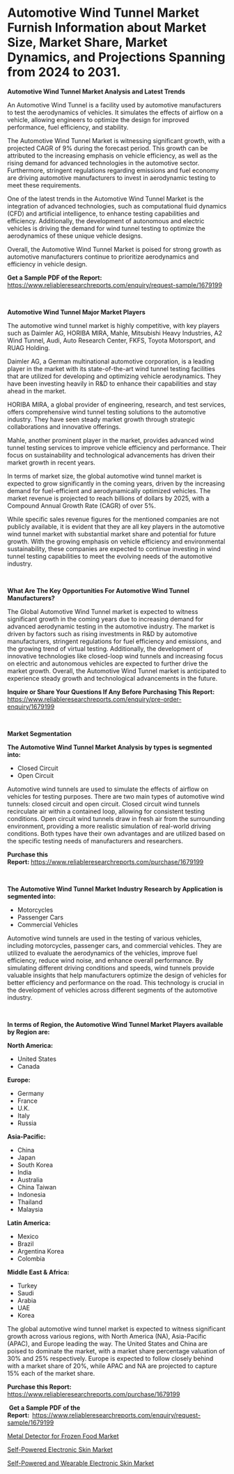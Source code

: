 <p><h1>Automotive Wind Tunnel Market Furnish Information about Market Size, Market Share, Market Dynamics, and Projections Spanning from 2024 to 2031.</h1></p><p><strong>Automotive Wind Tunnel Market Analysis and Latest Trends</strong></p>
<p><p>An Automotive Wind Tunnel is a facility used by automotive manufacturers to test the aerodynamics of vehicles. It simulates the effects of airflow on a vehicle, allowing engineers to optimize the design for improved performance, fuel efficiency, and stability.</p><p>The Automotive Wind Tunnel Market is witnessing significant growth, with a projected CAGR of 9% during the forecast period. This growth can be attributed to the increasing emphasis on vehicle efficiency, as well as the rising demand for advanced technologies in the automotive sector. Furthermore, stringent regulations regarding emissions and fuel economy are driving automotive manufacturers to invest in aerodynamic testing to meet these requirements.</p><p>One of the latest trends in the Automotive Wind Tunnel Market is the integration of advanced technologies, such as computational fluid dynamics (CFD) and artificial intelligence, to enhance testing capabilities and efficiency. Additionally, the development of autonomous and electric vehicles is driving the demand for wind tunnel testing to optimize the aerodynamics of these unique vehicle designs.</p><p>Overall, the Automotive Wind Tunnel Market is poised for strong growth as automotive manufacturers continue to prioritize aerodynamics and efficiency in vehicle design.</p></p>
<p><strong>Get a Sample PDF of the Report:&nbsp;</strong> <a href="https://www.reliableresearchreports.com/enquiry/request-sample/1679199">https://www.reliableresearchreports.com/enquiry/request-sample/1679199</a></p>
<p>&nbsp;</p>
<p><strong>Automotive Wind Tunnel Major Market Players</strong></p>
<p><p>The automotive wind tunnel market is highly competitive, with key players such as Daimler AG, HORIBA MIRA, Mahle, Mitsubishi Heavy Industries, A2 Wind Tunnel, Audi, Auto Research Center, FKFS, Toyota Motorsport, and RUAG Holding. </p><p>Daimler AG, a German multinational automotive corporation, is a leading player in the market with its state-of-the-art wind tunnel testing facilities that are utilized for developing and optimizing vehicle aerodynamics. They have been investing heavily in R&D to enhance their capabilities and stay ahead in the market.</p><p>HORIBA MIRA, a global provider of engineering, research, and test services, offers comprehensive wind tunnel testing solutions to the automotive industry. They have seen steady market growth through strategic collaborations and innovative offerings.</p><p>Mahle, another prominent player in the market, provides advanced wind tunnel testing services to improve vehicle efficiency and performance. Their focus on sustainability and technological advancements has driven their market growth in recent years.</p><p>In terms of market size, the global automotive wind tunnel market is expected to grow significantly in the coming years, driven by the increasing demand for fuel-efficient and aerodynamically optimized vehicles. The market revenue is projected to reach billions of dollars by 2025, with a Compound Annual Growth Rate (CAGR) of over 5%.</p><p>While specific sales revenue figures for the mentioned companies are not publicly available, it is evident that they are all key players in the automotive wind tunnel market with substantial market share and potential for future growth. With the growing emphasis on vehicle efficiency and environmental sustainability, these companies are expected to continue investing in wind tunnel testing capabilities to meet the evolving needs of the automotive industry.</p></p>
<p>&nbsp;</p>
<p><strong>What Are The Key Opportunities For Automotive Wind Tunnel Manufacturers?</strong></p>
<p><p>The Global Automotive Wind Tunnel market is expected to witness significant growth in the coming years due to increasing demand for advanced aerodynamic testing in the automotive industry. The market is driven by factors such as rising investments in R&D by automotive manufacturers, stringent regulations for fuel efficiency and emissions, and the growing trend of virtual testing. Additionally, the development of innovative technologies like closed-loop wind tunnels and increasing focus on electric and autonomous vehicles are expected to further drive the market growth. Overall, the Automotive Wind Tunnel market is anticipated to experience steady growth and technological advancements in the future.</p></p>
<p><strong>Inquire or Share Your Questions If Any Before Purchasing This Report:</strong> <a href="https://www.reliableresearchreports.com/enquiry/pre-order-enquiry/1679199">https://www.reliableresearchreports.com/enquiry/pre-order-enquiry/1679199</a></p>
<p>&nbsp;</p>
<p><strong>Market Segmentation</strong></p>
<p><strong>The Automotive Wind Tunnel Market Analysis by types is segmented into:</strong></p>
<p><ul><li>Closed Circuit</li><li>Open Circuit</li></ul></p>
<p><p>Automotive wind tunnels are used to simulate the effects of airflow on vehicles for testing purposes. There are two main types of automotive wind tunnels: closed circuit and open circuit. Closed circuit wind tunnels recirculate air within a contained loop, allowing for consistent testing conditions. Open circuit wind tunnels draw in fresh air from the surrounding environment, providing a more realistic simulation of real-world driving conditions. Both types have their own advantages and are utilized based on the specific testing needs of manufacturers and researchers.</p></p>
<p><strong>Purchase this Report:&nbsp;</strong><a href="https://www.reliableresearchreports.com/purchase/1679199">https://www.reliableresearchreports.com/purchase/1679199</a></p>
<p>&nbsp;</p>
<p><strong>The Automotive Wind Tunnel Market Industry Research by Application is segmented into:</strong></p>
<p><ul><li>Motorcycles</li><li>Passenger Cars</li><li>Commercial Vehicles</li></ul></p>
<p><p>Automotive wind tunnels are used in the testing of various vehicles, including motorcycles, passenger cars, and commercial vehicles. They are utilized to evaluate the aerodynamics of the vehicles, improve fuel efficiency, reduce wind noise, and enhance overall performance. By simulating different driving conditions and speeds, wind tunnels provide valuable insights that help manufacturers optimize the design of vehicles for better efficiency and performance on the road. This technology is crucial in the development of vehicles across different segments of the automotive industry.</p></p>
<p>&nbsp;</p>
<p><strong>In terms of Region, the Automotive Wind Tunnel Market Players available by Region are:</strong></p>
<p>
    <p> <strong> North America: </strong>
        <ul>
            <li>United States</li>
            <li>Canada</li>
        </ul>
        </p> 
    <p> <strong> Europe: </strong>
        <ul>
            <li>Germany</li>
            <li>France</li>
            <li>U.K.</li>
            <li>Italy</li>
            <li>Russia</li>
        </ul>
        </p> 
    <p> <strong> Asia-Pacific: </strong>
        <ul>
            <li>China</li>
            <li>Japan</li>
            <li>South Korea</li>
            <li>India</li>
            <li>Australia</li>
            <li>China Taiwan</li>
            <li>Indonesia</li>
            <li>Thailand</li>
            <li>Malaysia</li>
        </ul>
        </p> 
    <p> <strong> Latin America: </strong>
        <ul>
            <li>Mexico</li>
            <li>Brazil</li>
            <li>Argentina Korea</li>
            <li>Colombia</li>
        </ul>
        </p> 
    <p> <strong> Middle East & Africa: </strong>
        <ul>
            <li>Turkey</li>
            <li>Saudi</li>
            <li>Arabia</li>
            <li>UAE</li>
            <li>Korea</li>
        </ul>
    </p>
    </p>
<p><p>The global automotive wind tunnel market is expected to witness significant growth across various regions, with North America (NA), Asia-Pacific (APAC), and Europe leading the way. The United States and China are poised to dominate the market, with a market share percentage valuation of 30% and 25% respectively. Europe is expected to follow closely behind with a market share of 20%, while APAC and NA are projected to capture 15% each of the market share.</p></p>
<p><strong>Purchase this Report: </strong><a href="https://www.reliableresearchreports.com/purchase/1679199">https://www.reliableresearchreports.com/purchase/1679199</a></p>
<p>&nbsp;<strong>Get a Sample PDF of the Report:&nbsp;&nbsp;</strong><a href="https://www.reliableresearchreports.com/enquiry/request-sample/1679199">https://www.reliableresearchreports.com/enquiry/request-sample/1679199</a></p>
<p><strong></strong></p>
<p><p><a href="https://view.publitas.com/reportprime-1/metal-detector-for-frozen-food-market-dynamics-2023-2030-also-about-its-market-trends-projections-and-opportunities/">Metal Detector for Frozen Food Market</a></p><p><a href="https://view.publitas.com/reportprime-1/self-powered-electronic-skin-market-size-furnishes-valuable-information-encompassing-market-share-market-trends-and-projections-spanning-from-2023-to-2030/">Self-Powered Electronic Skin Market</a></p><p><a href="https://view.publitas.com/reportprime-1/self-powered-and-wearable-electronic-skin-market-size-market-share-and-global-market-analysis-report-2023-2030/">Self-Powered and Wearable Electronic Skin Market</a></p></p>